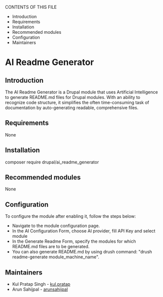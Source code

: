 CONTENTS OF THIS FILE

- Introduction
- Requirements
- Installation
- Recommended modules
- Configuration
- Maintainers

# AI Readme Generator

## Introduction

The AI Readme Generator is a Drupal module that uses Artificial Intelligence to generate README.md files for Drupal modules. With an ability to recognize code structure, it simplifies the often time-consuming task of documentation by auto-generating readable, comprehensive files.

## Requirements

None

## Installation

composer require drupal/ai_readme_generator

## Recommended modules

None

## Configuration

To configure the module after enabling it, follow the steps below:

- Navigate to the module configuration page.
- In the AI Configuration Form, choose AI provider, fill API Key and select module
- In the Generate Readme Form, specify the modules for which README.md files are to be generated.
- You can also generate README.md by using drush command: "drush readme-generate module_machine_name".  

## Maintainers

- Kul Pratap Singh - [kul.pratap](https://drupal.org/u/kulpratap)
- Arun Sahijpal - [arunsahijpal](https://drupal.org/u/arunsahijpal)
